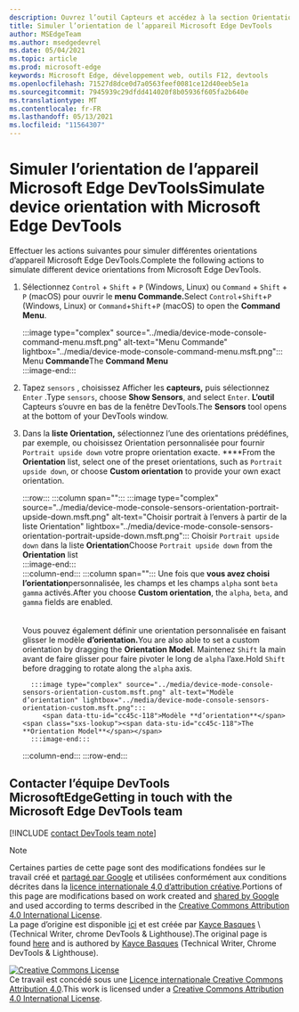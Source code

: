 ```yaml
---
description: Ouvrez l’outil Capteurs et accédez à la section Orientation.
title: Simuler l’orientation de l’appareil Microsoft Edge DevTools
author: MSEdgeTeam
ms.author: msedgedevrel
ms.date: 05/04/2021
ms.topic: article
ms.prod: microsoft-edge
keywords: Microsoft Edge, développement web, outils F12, devtools
ms.openlocfilehash: 71527d8dce0d7a0563feef0081ce12d40eeb5e1a
ms.sourcegitcommit: 7945939c29dfdd414020f8b05936f605fa2b640e
ms.translationtype: MT
ms.contentlocale: fr-FR
ms.lasthandoff: 05/13/2021
ms.locfileid: "11564307"
---
```

<!-- Copyright Kayce Basques 

   Licensed under the Apache License, Version 2.0 (the "License");
   you may not use this file except in compliance with the License.
   You may obtain a copy of the License at

       https://www.apache.org/licenses/LICENSE-2.0

   Unless required by applicable law or agreed to in writing, software
   distributed under the License is distributed on an "AS IS" BASIS,
   WITHOUT WARRANTIES OR CONDITIONS OF ANY KIND, either express or implied.
   See the License for the specific language governing permissions and
   limitations under the License.  -->
# <a name="simulate-device-orientation-with-microsoft-edge-devtools"></a><span data-ttu-id="cc45c-104">Simuler l’orientation de l’appareil Microsoft Edge DevTools</span><span class="sxs-lookup"><span data-stu-id="cc45c-104">Simulate device orientation with Microsoft Edge DevTools</span></span>  

<span data-ttu-id="cc45c-105">Effectuer les actions suivantes pour simuler différentes orientations d’appareil Microsoft Edge DevTools.</span><span class="sxs-lookup"><span data-stu-id="cc45c-105">Complete the following actions to simulate different device orientations from Microsoft Edge DevTools.</span></span>  

<!--todo: update device orientation section when available -->  

1.  <span data-ttu-id="cc45c-106">Sélectionnez `Control` + `Shift` + `P` \(Windows, Linux\) ou `Command` + `Shift` + `P` \(macOS\) pour ouvrir le **menu Commande.**</span><span class="sxs-lookup"><span data-stu-id="cc45c-106">Select `Control`+`Shift`+`P` \(Windows, Linux\) or `Command`+`Shift`+`P` \(macOS\) to open the **Command Menu**.</span></span>  
    
    :::image type="complex" source="../media/device-mode-console-command-menu.msft.png" alt-text="Menu Commande" lightbox="../media/device-mode-console-command-menu.msft.png":::
       <span data-ttu-id="cc45c-108">Menu **Commande**</span><span class="sxs-lookup"><span data-stu-id="cc45c-108">The **Command Menu**</span></span>  
    :::image-end:::  
    
1.  <span data-ttu-id="cc45c-109">Tapez `sensors` , choisissez Afficher les **capteurs,** puis sélectionnez `Enter` .</span><span class="sxs-lookup"><span data-stu-id="cc45c-109">Type `sensors`, choose **Show Sensors**, and select `Enter`.</span></span>  <span data-ttu-id="cc45c-110">**L’outil** Capteurs s’ouvre en bas de la fenêtre DevTools.</span><span class="sxs-lookup"><span data-stu-id="cc45c-110">The **Sensors** tool opens at the bottom of your DevTools window.</span></span>  
1.  <span data-ttu-id="cc45c-111">Dans la **liste Orientation,** sélectionnez l’une des orientations prédéfines, par exemple, ou choisissez Orientation personnalisée pour fournir `Portrait upside down` votre propre orientation exacte. \*\*\*\*</span><span class="sxs-lookup"><span data-stu-id="cc45c-111">From the **Orientation** list, select one of the preset orientations, such as `Portrait upside down`, or choose **Custom orientation** to provide your own exact orientation.</span></span>  
    
    :::row:::
       :::column span="":::
          :::image type="complex" source="../media/device-mode-console-sensors-orientation-portrait-upside-down.msft.png" alt-text="Choisir portrait à l’envers à partir de la liste Orientation" lightbox="../media/device-mode-console-sensors-orientation-portrait-upside-down.msft.png":::
             <span data-ttu-id="cc45c-113">Choisir `Portrait upside down` dans la liste **Orientation**</span><span class="sxs-lookup"><span data-stu-id="cc45c-113">Choose `Portrait upside down` from the **Orientation** list</span></span>  
          :::image-end:::  
       :::column-end:::
       :::column span="":::
          <span data-ttu-id="cc45c-114">Une fois que **vous avez choisi l’orientation**personnalisée, les champs et les champs `alpha` sont `beta` `gamma` activés.</span><span class="sxs-lookup"><span data-stu-id="cc45c-114">After you choose **Custom orientation**, the `alpha`, `beta`, and `gamma` fields are enabled.</span></span>  
          <!--To understand how each axis works, navigate to [Alpha][alpha], [Beta][beta], and [Gamma][gamma].  -->  
          <!--todo: update links to alpha, beta, and gamma section when available -->  
          <span data-ttu-id="cc45c-115">Vous pouvez également définir une orientation personnalisée en faisant glisser le modèle **d’orientation.**</span><span class="sxs-lookup"><span data-stu-id="cc45c-115">You are also able to set a custom orientation by dragging the **Orientation Model**.</span></span>  <span data-ttu-id="cc45c-116">Maintenez `Shift` la main avant de faire glisser pour faire pivoter le long de `alpha` l’axe.</span><span class="sxs-lookup"><span data-stu-id="cc45c-116">Hold `Shift` before dragging to rotate along the `alpha` axis.</span></span>  
          
          :::image type="complex" source="../media/device-mode-console-sensors-orientation-custom.msft.png" alt-text="Modèle d’orientation" lightbox="../media/device-mode-console-sensors-orientation-custom.msft.png":::
             <span data-ttu-id="cc45c-118">Modèle **d’orientation**</span><span class="sxs-lookup"><span data-stu-id="cc45c-118">The **Orientation Model**</span></span>  
          :::image-end:::  
       :::column-end:::
    :::row-end:::
    
## <a name="getting-in-touch-with-the-microsoft-edge-devtools-team"></a><span data-ttu-id="cc45c-119">Contacter l’équipe DevTools MicrosoftEdge</span><span class="sxs-lookup"><span data-stu-id="cc45c-119">Getting in touch with the Microsoft Edge DevTools team</span></span>  

[!INCLUDE [contact DevTools team note](../includes/contact-devtools-team-note.md)]  

<!-- links -->  

<!--[WebFundamentasNativeHardwareDeviceOrientationIndex]: /web/fundamentals/native-hardware/device-orientation/index "Device Orientation & Motion"  -->  
<!--[WebFundamentasNativeHardwareDeviceOrientationIndexAlpha]: /web/fundamentals/native-hardware/device-orientation/index#alpha "Alpha - Device Orientation & Motion"  -->  
<!--[WebFundamentasNativeHardwareDeviceOrientationIndexBeta]: /web/fundamentals/native-hardware/device-orientation/index#beta "Beta - Device Orientation & Motion"  -->  
<!--[WebFundamentasNativeHardwareDeviceOrientationIndexGamma]: /web/fundamentals/native-hardware/device-orientation/index#gamma "Gamma - Device Orientation & Motion"  -->  

> [!NOTE]
> <span data-ttu-id="cc45c-120">Certaines parties de cette page sont des modifications fondées sur le travail créé et [partagé par Google][GoogleSitePolicies] et utilisées conformément aux conditions décrites dans la [licence internationale 4,0 d’attribution créative][CCA4IL].</span><span class="sxs-lookup"><span data-stu-id="cc45c-120">Portions of this page are modifications based on work created and [shared by Google][GoogleSitePolicies] and used according to terms described in the [Creative Commons Attribution 4.0 International License][CCA4IL].</span></span>  
> <span data-ttu-id="cc45c-121">La page d’origine est disponible [ici](https://developers.google.com/web/tools/chrome-devtools/device-mode/orientation) et est créée par [Kayce Basques][KayceBasques] \ (Technical Writer, chrome DevTools \& Lighthouse\).</span><span class="sxs-lookup"><span data-stu-id="cc45c-121">The original page is found [here](https://developers.google.com/web/tools/chrome-devtools/device-mode/orientation) and is authored by [Kayce Basques][KayceBasques] \(Technical Writer, Chrome DevTools \& Lighthouse\).</span></span>  

[![Creative Commons License][CCby4Image]][CCA4IL]  
<span data-ttu-id="cc45c-123">Ce travail est concédé sous une [Licence internationale Creative Commons Attribution 4.0][CCA4IL].</span><span class="sxs-lookup"><span data-stu-id="cc45c-123">This work is licensed under a [Creative Commons Attribution 4.0 International License][CCA4IL].</span></span>  

[CCA4IL]: https://creativecommons.org/licenses/by/4.0  
[CCby4Image]: https://i.creativecommons.org/l/by/4.0/88x31.png  
[GoogleSitePolicies]: https://developers.google.com/terms/site-policies  
[KayceBasques]: https://developers.google.com/web/resources/contributors#kayce-basques  
